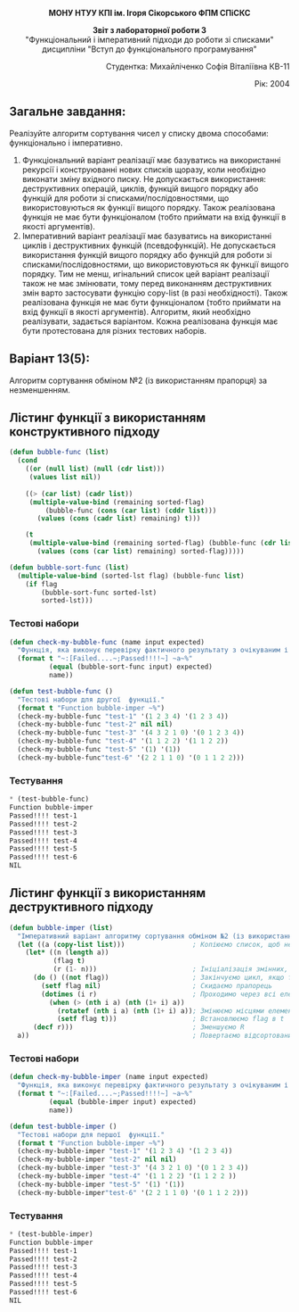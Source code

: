 <p align="center"><b>МОНУ НТУУ КПІ ім. Ігоря Сікорського ФПМ СПіСКС</b></p>
<p align="center">
<b>Звіт з лабораторної роботи 3</b><br/>
"Функціональний і імперативний підходи до роботи зі списками"<br/>
дисципліни "Вступ до функціонального програмування"
</p>
<p align="right">Студентка: Михайліченко Софія Віталіївна КВ-11<p>
<p align="right">Рік: 2004<p>

## Загальне завдання:
Реалізуйте алгоритм сортування чисел у списку двома способами: функціонально і імперативно.
1. Функціональний варіант реалізації має базуватись на використанні рекурсії і конструюванні нових списків щоразу, коли необхідно виконати зміну вхідного писку. Не допускається використання: деструктивних операцій, циклів, функцій вищого порядку або функцій для роботи зі списками/послідовностями, що використовуються як функції вищого порядку. Також реалізована функція не має бути функціоналом (тобто приймати на вхід функції в якості аргументів).
2. Імперативний варіант реалізації має базуватись на використанні циклів і деструктивних функцій (псевдофункцій). Не допускається використання функцій вищого порядку або функцій для роботи зі списками/послідовностями, що використовуються як функції вищого порядку. Тим не менш,  игінальний список цей варіант реалізації також не має змінювати, тому перед виконанням деструктивних змін варто застосувати функцію copy-list (в разі необхідності). Також реалізована функція не має бути функціоналом (тобто приймати на вхід функції в якості аргументів).
Алгоритм, який необхідно реалізувати, задається варіантом. Кожна реалізована функція має бути протестована для різних тестових наборів. 
## Варіант 13(5):
Алгоритм сортування обміном №2 (із використанням прапорця) за незменшенням.
## Лістинг функції з використанням конструктивного підходу
```lisp
(defun bubble-func (list)                                                  ; Функція виконує один прохід бульбашкового сортування з прапором
  (cond
    ((or (null list) (null (cdr list)))                                    ; Якщо список порожній або має один елемент, повертаємо його
     (values list nil))                                                    ; Повертаємо список і прапор nil, оскільки змін не було
     
    ((> (car list) (cadr list))                                            ; Якщо перший елемент більше другого
     (multiple-value-bind (remaining sorted-flag)                          ; Виконуємо рекурсивний виклик з оновленим списком
         (bubble-func (cons (car list) (cddr list)))                       ; Створюємо новий список з першим елементом у кінці
       (values (cons (cadr list) remaining) t)))                           ; Повертаємо оновлений список і прапор t, щоб позначити зміну

    (t                                                                     ; Інакше (якщо перший елемент менше або дорівнює другому)
     (multiple-value-bind (remaining sorted-flag) (bubble-func (cdr list)) ; Рекурсивно опрацьовуємо решту списку
       (values (cons (car list) remaining) sorted-flag)))))                ; Повертаємо список з початковим елементом і прапором

(defun bubble-sort-func (list)                                             ; Основна функція бульбашкового сортування
  (multiple-value-bind (sorted-lst flag) (bubble-func list)                ; Виконуємо прохід функції bubble-func
    (if flag                                                               ; Якщо прапор true (тобто були зміни)
        (bubble-sort-func sorted-lst)                                      ; Рекурсивно викликаємо bubble-sort-func для наступного проходу
        sorted-lst)))                                                      ; Інакше (якщо змін не було) повертаємо відсортований список
```
### Тестові набори
```lisp
(defun check-my-bubble-func (name input expected)
  "Функція, яка виконує перевірку фактичного результату з очікуваним і виводить повідомлення про те, чи пройшла перевірка."
  (format t "~:[Failed....~;Passed!!!!~] ~a~%" 
          (equal (bubble-sort-func input) expected) 
          name))

(defun test-bubble-func ()
  "Тестові набори для другої  функції."
  (format t "Function bubble-imper ~%")
  (check-my-bubble-func "test-1" '(1 2 3 4) '(1 2 3 4))       
  (check-my-bubble-func "test-2" nil nil)                           
  (check-my-bubble-func "test-3" '(4 3 2 1 0) '(0 1 2 3 4))
  (check-my-bubble-func "test-4" '(1 1 2 2) '(1 1 2 2))
  (check-my-bubble-func "test-5" '(1) '(1))
  (check-my-bubble-func"test-6" '(2 2 1 1 0) '(0 1 1 2 2))) 
```
### Тестування
```lisp
* (test-bubble-func)
Function bubble-imper
Passed!!!! test-1
Passed!!!! test-2
Passed!!!! test-3
Passed!!!! test-4
Passed!!!! test-5
Passed!!!! test-6
NIL
```
## Лістинг функції з використанням деструктивного підходу
```lisp
(defun bubble-imper (list)
  "Імперативний варіант алгоритму сортування обміном №2 (із використанням прапорця) за незменшенням."
  (let ((a (copy-list list)))                 ; Копіюємо список, щоб не змінювати оригінал
    (let* ((n (length a)) 
           (flag t) 
           (r (1- n)))                        ; Ініціалізація змінних, якими будемо працювати із списком
      (do () ((not flag))                     ; Закінчуємо цикл, якщо flag є NIL
        (setf flag nil)                       ; Скидаємо прапорець
        (dotimes (i r)                        ; Проходимо через всі елементи до R
          (when (> (nth i a) (nth (1+ i) a))
            (rotatef (nth i a) (nth (1+ i) a)); Змінюємо місцями елементи
            (setf flag t)))                   ; Встановлюємо flag в t
      (decf r)))                              ; Зменшуємо R
  a))                                         ; Повертаємо відсортований список
```
### Тестові набори
```lisp
(defun check-my-bubble-imper (name input expected)
  "Функція, яка виконує перевірку фактичного результату з очікуваним і виводить повідомлення про те, чи пройшла перевірка."
  (format t "~:[Failed....~;Passed!!!!~] ~a~%" 
          (equal (bubble-imper input) expected) 
          name))

(defun test-bubble-imper ()
  "Тестові набори для першої  функції."
  (format t "Function bubble-imper ~%")
  (check-my-bubble-imper "test-1" '(1 2 3 4) '(1 2 3 4))       
  (check-my-bubble-imper "test-2" nil nil)                           
  (check-my-bubble-imper "test-3" '(4 3 2 1 0) '(0 1 2 3 4))
  (check-my-bubble-imper "test-4" '(1 1 2 2) '(1 1 2 2 ))
  (check-my-bubble-imper "test-5" '(1) '(1))
  (check-my-bubble-imper"test-6" '(2 2 1 1 0) '(0 1 1 2 2))) 
```
### Тестування
```lisp
* (test-bubble-imper) 
Function bubble-imper 
Passed!!!! test-1
Passed!!!! test-2
Passed!!!! test-3
Passed!!!! test-4
Passed!!!! test-5
Passed!!!! test-6
NIL
```